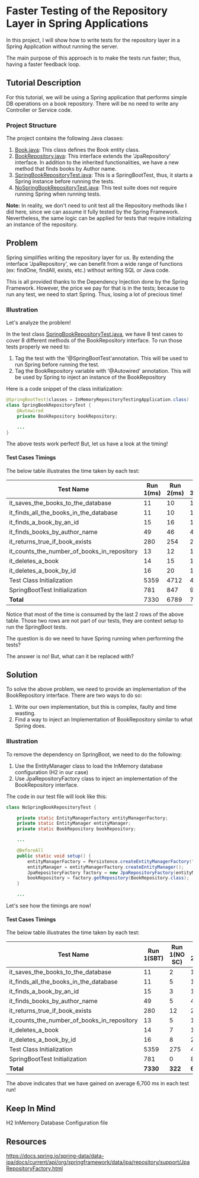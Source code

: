 # Faster Testing of the Repository Layer in Spring Applications

In this project, I will show how to write tests for the repository layer in a 
Spring Application without running the server.

The main purpose of this approach is to make the tests run faster; thus, having
a faster feedback loop.

## Tutorial Description

For this tutorial, we will be using a Spring application that performs simple DB
operations on a book repository. There will be no need to write any Controller
or Service code. 

### Project Structure 
The project contains the following Java classes: 
1. [Book.java](src\main\java\dev\aatwi\imrt\model\Book.java): This class defines the Book entity class.
1. [BookRepository.java](src\main\java\dev\aatwi\imrt\repository\BookRepository.java): This interface extends the 'JpaRepository' interface. 
In addition to the inherited functionalities, we have a new method that finds books by Author name.
1. [SpringBookRepositoryTest.java](src\test\java\dev\aatwi\imrt\repository\SpringBookRepositoryTest.java): This is a SpringBootTest, thus, it starts a Spring instance before running the tests. 
1. [NoSpringBookRepositoryTest.java](src\test\java\dev\aatwi\imrt\repository\NoSpringBookRepositoryTest.java): This test suite does not require running Spring when running tests. 
 
**Note:** In reality, we don't need to unit test all the Repository methods like
I did here, since we can assume it fully tested by the Spring Framework. 
Nevertheless, the same logic can be applied for tests that require initializing 
an instance of the repository. 

## Problem
Spring simplifies writing the repository layer for us. By extending the interface 
'JpaRepository', we can benefit from a wide range of functions (ex: findOne, 
findAll, exists, etc.) without writing SQL or Java code. 

This is all provided thanks to the Dependency Injection done by the Spring Framework. 
However, the price we pay for that is in the tests; because to run any test, we 
need to start Spring. Thus, losing a lot of precious time!

### Illustration  
Let's analyze the problem! 

In the test class [SpringBookRepositoryTest.java](src\test\java\dev\aatwi\imrt\repository\SpringBookRepositoryTest.java), 
we have 8 test cases to cover 8 different methods of the BookRepository interface. 
To run those tests properly we need to: 
1. Tag the test with the '@SpringBootTest'annotation. This will be used to run
Spring before running the test.
1. Tag the BookRepository variable with '@Autowired' annotation. This will be 
used by Spring to inject an instance of the BookRepository

Here is a code snippet of the class initialization: 

```java
@SpringBootTest(classes = InMemoryRepositoryTestingApplication.class)
class SpringBookRepositoryTest {
    @Autowired
    private BookRepository bookRepository;

    ...
}
```

The above tests work perfect! But, let us have a look at the timing!

#### Test Cases Timings

The below table illustrates the time taken by each test: 

| Test Name                                   |  Run 1(ms) |  Run 2(ms) |  Run 3(ms) |
| ------------------------------------------- | ---------- | ---------- | ---------- |
| it_saves_the_books_to_the_database          |     11     |     10     |     12     |
| it_finds_all_the_books_in_the_database      |     11     |     10     |     10     |
| it_finds_a_book_by_an_id                    |     15     |     16     |     19     |
| it_finds_books_by_author_name               |     49     |     46     |     45     |
| it_returns_true_if_book_exists              |     280    |     254    |     270    |
| it_counts_the_number_of_books_in_repository |     13     |     12     |     14     |
| it_deletes_a_book                           |     14     |     15     |     18     |
| it_deletes_a_book_by_id                     |     16     |     20     |     19     |
| Test Class Initialization                   |    5359    |    4712    |    4819    |
| SpringBootTest Initialization               |     781    |     847    |     910    |
| **Total**                                   |    7330    |    6789    |    7046    |

Notice that most of the time is consumed by the last 2 rows of the above table. 
Those two rows are not part of our tests, they are context setup to run the 
SpringBoot tests. 

The question is do we need to have Spring running when performing the tests? 

The answer is no! But, what can it be replaced with? 

## Solution 

To solve the above problem, we need to provide an implementation of the BookRepository
interface. There are two ways to do so: 
1. Write our own implementation, but this is complex, faulty and time wasting.
1. Find a way to inject an Implementation of BookRepository similar to what Spring does.  

### Illustration  

To remove the dependency on SpringBoot, we need to do the following: 
1. Use the EntityManager class to load the InMemory database configuration (H2 in our case)
1. Use JpaRepositoryFactory class to inject an implementation of the BookRepository
interface.  

The code in our test file will look like this: 

```java
class NoSpringBookRepositoryTest {

    private static EntityManagerFactory entityManagerFactory;
    private static EntityManager entityManager;
    private static BookRepository bookRepository;

    ...

    @BeforeAll
    public static void setup() {
        entityManagerFactory = Persistence.createEntityManagerFactory("InMemoryRepository");
        entityManager = entityManagerFactory.createEntityManager();
        JpaRepositoryFactory factory = new JpaRepositoryFactory(entityManager);
        bookRepository = factory.getRepository(BookRepository.class);
    }

    ...
```

Let's see how the timings are now! 

#### Test Cases Timings

The below table illustrates the time taken by each test: 

|                  Test Name                  |  Run 1(SBT) | Run 1(NO SC) | Run 2(SBT) | Run 1(NO SC) | Run 3(SBT) | Run 3(NO SC) | 
| ------------------------------------------- | ----------  | ------------ | ---------- | ------------ | ---------  | ------------ | 
| it_saves_the_books_to_the_database          |     11      |       2      |     10     |       2      |     12     |       2      | 
| it_finds_all_the_books_in_the_database      |     11      |       5      |     10     |       6      |     10     |       10     | 
| it_finds_a_book_by_an_id                    |     15      |       3      |     16     |       4      |     19     |       4      | 
| it_finds_books_by_author_name               |     49      |       5      |     46     |       6      |     45     |       6      | 
| it_returns_true_if_book_exists              |     280     |       12     |     254    |       19     |     270    |       14     | 
| it_counts_the_number_of_books_in_repository |     13      |       5      |     12     |       5      |     14     |       6      | 
| it_deletes_a_book                           |     14      |       7      |     15     |       11     |     18     |       8      | 
| it_deletes_a_book_by_id                     |     16      |       8      |     20     |       8      |     19     |       15     |
| Test Class Initialization                   |    5359     |      275     |    4712    |      298     |    4819    |      296     |
| SpringBootTest Initialization               |     781     |       0      |     847    |       0      |     910    |       0      |
| **Total**                                   |  **7330**   |    **322**   |  **6789**  |    **359**   |  **7046**  |    **361**   |

The above indicates that we have gained on average 6,700 ms in each test run!  
                                                                                                                     
## Keep In Mind
H2 InMemory Database
Configuration file
 

## Resources 

https://docs.spring.io/spring-data/data-jpa/docs/current/api/org/springframework/data/jpa/repository/support/JpaRepositoryFactory.html

